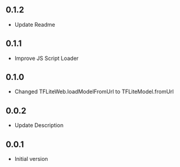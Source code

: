## 0.1.2
* Update Readme

## 0.1.1
* Improve JS Script Loader

## 0.1.0
* Changed TFLiteWeb.loadModelFromUrl to TFLiteModel.fromUrl

## 0.0.2
* Update Description
 
## 0.0.1
* Initial version